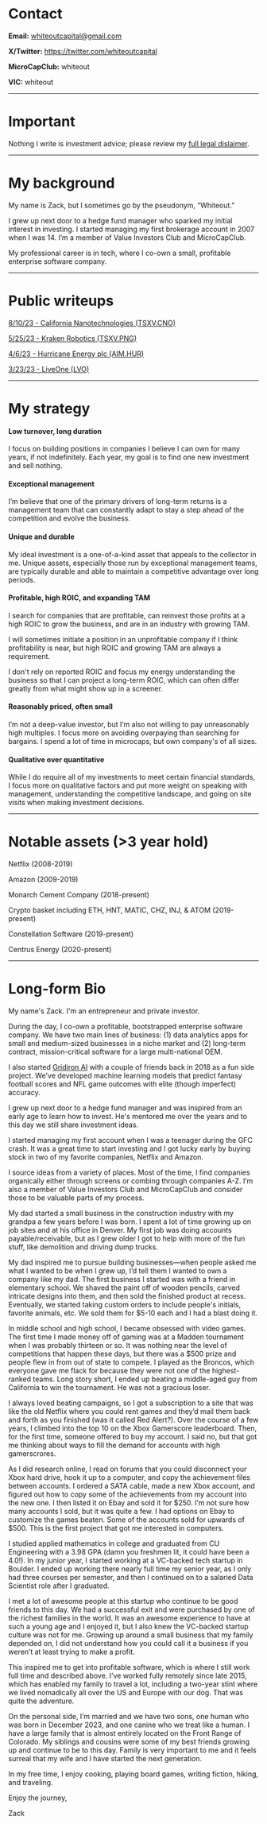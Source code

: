 # Contact

**Email:** whiteoutcapital@gmail.com

**X/Twitter:** https://twitter.com/whiteoutcapital

**MicroCapClub:** whiteout

**VIC:** whiteout

---

# Important

Nothing I write is investment advice; please review my [full legal dislaimer](/legal-disclaimer).

---

# My background

My name is Zack, but I sometimes go by the pseudonym, “Whiteout.” 

I grew up next door to a hedge fund manager who sparked my initial interest in investing. I started managing my first brokerage account in 2007 when I was 14. I’m a member of Value Investors Club and MicroCapClub.

My professional career is in tech, where I co-own a small, profitable enterprise software company.

---

# Public writeups

[8/10/23 - California Nanotechnologies (TSXV.CNO)](/writeups/california-nanotechnologies)

[5/25/23 - Kraken Robotics (TSXV.PNG)](/writeups/kraken-robotics-2023)

[4/6/23 - Hurricane Energy plc (AIM.HUR)](/writeups/hurricane-energy-2023)

[3/23/23 - LiveOne (LVO)](/writeups/liveone-2023)

---

# My strategy

#### Low turnover, long duration

I focus on building positions in companies I believe I can own for many years, if not indefinitely. Each year, my goal is to find one new investment and sell nothing.

#### Exceptional management

I’m believe that one of the primary drivers of long-term returns is a management team that can constantly adapt to stay a step ahead of the competition and evolve the business.

#### Unique and durable

My ideal investment is a one-of-a-kind asset that appeals to the collector in me. Unique assets, especially those run by exceptional management teams, are typically durable and able to maintain a competitive advantage over long periods.

#### Profitable, high ROIC, and expanding TAM

I search for companies that are profitable, can reinvest those profits at a high ROIC to grow the business, and are in an industry with growing TAM. 

I will sometimes initiate a position in an unprofitable company if I think profitability is near, but high ROIC and growing TAM are always a requirement. 

I don't rely on reported ROIC and focus my energy understanding the business so that I can project a long-term ROIC, which can often differ greatly from what might show up in a screener.

#### Reasonably priced, often small

I’m not a deep-value investor, but I’m also not willing to pay unreasonably high multiples. I focus more on avoiding overpaying than searching for bargains. I spend a lot of time in microcaps, but own company's of all sizes.

#### Qualitative over quantitative

While I do require all of my investments to meet certain financial standards, I focus more on qualitative factors and put more weight on speaking with management, understanding the competitive landscape, and going on site visits when making investment decisions.

---

# Notable assets (>3 year hold)

Netflix (2008-2019)

Amazon (2009-2019)

Monarch Cement Company (2018-present)

Crypto basket including ETH, HNT, MATIC, CHZ, INJ, & ATOM (2019-present)

Constellation Software (2019-present)

Centrus Energy (2020-present)

---

# Long-form Bio

My name's Zack. I'm an entrepreneur and private investor.

During the day, I co-own a profitable, bootstrapped enterprise software company. We have two main lines of business: (1) data analytics apps for small and medium-sized businesses in a niche market and (2) long-term contract, mission-critical software for a large multi-national OEM. 

I also started [Gridiron AI](gridironai.com) with a couple of friends back in 2018 as a fun side project. We've developed machine learning models that predict fantasy football scores and NFL game outcomes with elite (though imperfect) accuracy.

I grew up next door to a hedge fund manager and was inspired from an early age to learn how to invest. He's mentored me over the years and to this day we still share investment ideas.

I started managing my first account when I was a teenager during the GFC crash. It was a great time to start investing and I got lucky early by buying stock in two of my favorite companies, Netflix and Amazon. 

I source ideas from a variety of places. Most of the time, I find companies organically either through screens or combing through companies A-Z. I’m also a member of Value Investors Club and MicroCapClub and consider those to be valuable parts of my process. 

My dad started a small business in the construction industry with my grandpa a few years before I was born. I spent a lot of time growing up on job sites and at his office in Denver. My first job was doing accounts payable/receivable, but as I grew older I got to help with more of the fun stuff, like demolition and driving dump trucks. 

My dad inspired me to pursue building businesses—when people asked me what I wanted to be when I grew up, I’d tell them I wanted to own a company like my dad. The first business I started was with a friend in elementary school. We shaved the paint off of wooden pencils, carved intricate designs into them, and then sold the finished product at recess. Eventually, we started taking custom orders to include people's initials, favorite animals, etc. We sold them for $5-10 each and I had a blast doing it. 

In middle school and high school, I became obsessed with video games. The first time I made money off of gaming was at a Madden tournament when I was probably thirteen or so. It was nothing near the level of competitions that happen these days, but there was a $500 prize and people flew in from out of state to compete. I played as the Broncos, which everyone gave me flack for because they were not one of the highest-ranked teams. Long story short, I ended up beating a middle-aged guy from California to win the tournament. He was not a gracious loser.

I always loved beating campaigns, so I got a subscription to a site that was like the old Netflix where you could rent games and they’d mail them back and forth as you finished (was it called Red Alert?). Over the course of a few years, I climbed into the top 10 on the Xbox Gamerscore leaderboard. Then, for the first time, someone offered to buy my account. I said no, but that got me thinking about ways to fill the demand for accounts with high gamerscrores. 

As I did research online, I read on forums that you could disconnect your Xbox hard drive, hook it up to a computer, and copy the achievement files between accounts. I ordered a SATA cable, made a new Xbox account, and figured out how to copy some of the achievements from my account into the new one. I then listed it on Ebay and sold it for $250. I’m not sure how many accounts I sold, but it was quite a few. I had options on Ebay to customize the games beaten. Some of the accounts sold for upwards of $500. This is the first project that got me interested in computers. 

I studied applied mathematics in college and graduated from CU Engineering with a 3.98 GPA (damn you freshmen lit, it could have been a 4.0!). In my junior year, I started working at a VC-backed tech startup in Boulder. I ended up working there nearly full time my senior year, as I only had three courses per semester, and then I continued on to a salaried Data Scientist role after I graduated.

I met a lot of awesome people at this startup who continue to be good friends to this day. We had a successful exit and were purchased by one of the richest families in the world. It was an awesome experience to have at such a young age and I enjoyed it, but I also knew the VC-backed startup culture was not for me. Growing up around a small business that my family depended on, I did not understand how you could call it a business if you weren’t at least trying to make a profit.

This inspired me to get into profitable software, which is where I still work full time and described above. I’ve worked fully remotely since late 2015, which has enabled my family to travel a lot, including a two-year stint where we lived nomadically all over the US and Europe with our dog. That was quite the adventure.

On the personal side, I’m married and we have two sons, one human who was born in December 2023, and one canine who we treat like a human. I have a large family that is almost entirely located on the Front Range of Colorado. My siblings and cousins were some of my best friends growing up and continue to be to this day. Family is very important to me and it feels surreal that my wife and I have started the next generation. 

In my free time, I enjoy cooking, playing board games, writing fiction, hiking, and traveling. 

Enjoy the journey,

Zack

